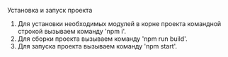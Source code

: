 Установка и запуск проекта
1. Для установки необходимых модулей в корне проекта командной строкой вызываем команду 'npm i'.
2. Для сборки проекта вызываем команду 'npm run build'.
3. Для запуска проекта вызываем команду 'npm start'.
